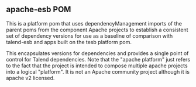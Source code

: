 apache-esb POM
--------------

This is a platform pom that uses dependencyManagement imports of the parent poms
from the component Apache projects to establish a consistent set of dependency
versions for use as a baseline of comparison with talend-esb and apps built
on the tesb platform pom.

This encapsulates versions for dependencies and provides a
single point of control for Talend dependencies.  Note that the "apache
platform" just refers to the fact that the project is intended to compose
multiple apache projects into a logical "platform".  It is not an Apache
community project although it is apache v2 licensed.
